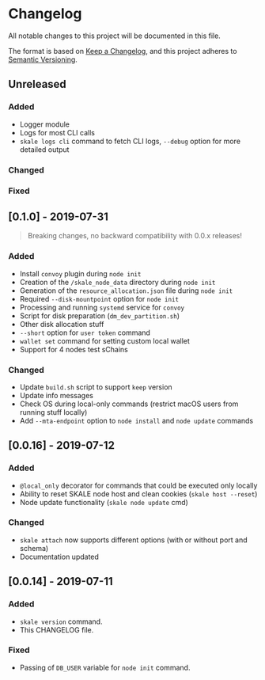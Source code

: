 # Changelog
All notable changes to this project will be documented in this file.

The format is based on [Keep a Changelog](https://keepachangelog.com/en/1.0.0/),
and this project adheres to [Semantic Versioning](https://semver.org/spec/v2.0.0.html).

## Unreleased

### Added 

- Logger module
- Logs for most CLI calls
- `skale logs cli` command to fetch CLI logs, `--debug` option for more detailed output

### Changed

### Fixed


## [0.1.0] - 2019-07-31

> Breaking changes, no backward compatibility with 0.0.x releases!

### Added

- Install `convoy` plugin during `node init`
- Creation of the `/skale_node_data` directory during `node init`
- Generation of the `resource_allocation.json` file during `node init`
- Required `--disk-mountpoint` option for `node init`
- Processing and running `systemd` service for `convoy`
- Script for disk preparation (`dm_dev_partition.sh`)
- Other disk allocation stuff
- `--short` option for `user token` command
- `wallet set` command for setting custom local wallet
- Support for 4 nodes test sChains


### Changed

- Update `build.sh` script to support `keep` version
- Update info messages
- Check OS during local-only commands (restrict macOS users from running stuff locally)
- Add `--mta-endpoint` option to `node install` and `node update` commands

## [0.0.16] - 2019-07-12

### Added

- `@local_only` decorator for commands that could be executed only locally
- Ability to reset SKALE node host and clean cookies (`skale host --reset`)
- Node update functionality (`skale node update` cmd)

### Changed

- `skale attach` now supports different options (with or without port and schema)
- Documentation updated


## [0.0.14] - 2019-07-11

### Added

- `skale version` command.
- This CHANGELOG file.

### Fixed

- Passing of `DB_USER` variable for `node init` command.